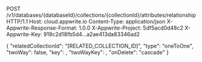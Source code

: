 POST /v1/databases/{databaseId}/collections/{collectionId}/attributes/relationship HTTP/1.1
Host: cloud.appwrite.io
Content-Type: application/json
X-Appwrite-Response-Format: 1.0.0
X-Appwrite-Project: 5df5acd0d48c2
X-Appwrite-Key: 919c2d18fb5d4...a2ae413da83346ad2

{
  "relatedCollectionId": "[RELATED_COLLECTION_ID]",
  "type": "oneToOne",
  "twoWay": false,
  "key": ,
  "twoWayKey": ,
  "onDelete": "cascade"
}
